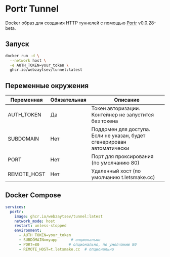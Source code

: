 # Portr Tunnel

Docker образ для создания HTTP туннелей с помощью [Portr](https://github.com/amalshaji/portr) v0.0.28-beta.

## Запуск

```bash
docker run -d \
  --network host \
  -e AUTH_TOKEN=your_token \
  ghcr.io/webzaytsev/tunnel:latest
```

## Переменные окружения

| Переменная  | Обязательная | Описание                                   |
|-------------|--------------|---------------------------------------------|
| AUTH_TOKEN  | Да          | Токен авторизации. Контейнер не запустится без токена |
| SUBDOMAIN   | Нет         | Поддомен для доступа. Если не указан, будет сгенерирован автоматически |
| PORT        | Нет         | Порт для проксирования (по умолчанию 80)    |
| REMOTE_HOST | Нет         | Удаленный хост (по умолчанию t.letsmake.cc) |

## Docker Compose

```yaml
services:
  portr:
    image: ghcr.io/webzaytsev/tunnel:latest
    network_mode: host
    restart: unless-stopped
    environment:
      - AUTH_TOKEN=your_token
      - SUBDOMAIN=myapp      # опционально
      - PORT=80             # опционально, по умолчанию 80
      - REMOTE_HOST=t.letsmake.cc  # опционально